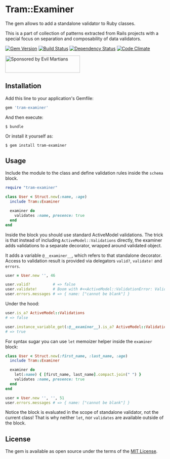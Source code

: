 # Tram::Examiner

The gem allows to add a standalone validator to Ruby classes.

This is a part of collection of patterns extracted from Rails projects with a special focus on separation and composability of data validators.

[![Gem Version][gem-badger]][gem]
[![Build Status][travis-badger]][travis]
[![Dependency Status][gemnasium-badger]][gemnasium]
[![Code Climate][codeclimate-badger]][codeclimate]

<a href="https://evilmartians.com/">
<img src="https://evilmartians.com/badges/sponsored-by-evil-martians.svg" alt="Sponsored by Evil Martians" width="236" height="54"></a>

## Installation

Add this line to your application's Gemfile:

```ruby
gem 'tram-examiner'
```

And then execute:

```shell
$ bundle
```

Or install it yourself as:

```shell
$ gem install tram-examiner
```

## Usage

Include the module to the class and define validation rules inside the `schema` block.

```ruby
require "tram-examiner"

class User < Struct.new(:name, :age)
  include Tram::Examiner

  examiner do
    validates :name, presence: true
  end
end
```

Inside the block you should use standard ActiveModel validations. The trick is that instead of including `ActiveModel::Validations` directly, the examiner adds validations to a separate decorator, wrapped around validated object.

It adds a variable `@__examiner__`, which refers to that standalone decorator. Access to validation result is provided via delegators `valid?`, `validate!` and `errors`.

```ruby
user = User.new '', 46

user.valid?          # => false
user.validate!       # Boom with #<<ActiveModel::ValidationError: Validation failed: Name can't be blank>
user.errors.messages # => { name: ["cannot be blank"] }
```

Under the hood:

```ruby
user.is_a? ActiveModel::Validations
# => false

user.instance_variable_get(:@__examiner__).is_a? ActiveModel::Validations
# => true
```

For syntax sugar you can use `let` memoizer helper inside the `examiner` block:

```ruby
class User < Struct.new(:first_name, :last_name, :age)
  include Tram::Examiner

  examiner do
    let(:name) { [first_name, last_name].compact.join(" ") }
    validates :name, presence: true
  end
end

user = User.new '', '', 51
user.errors.messages # => { name: ["cannot be blank"] }
```

Notice the block is evaluated in the scope of standalone validator, not the current class!
That is why neither `let`, nor `validates` are available outside of the block.

## License

The gem is available as open source under the terms of the [MIT License](http://opensource.org/licenses/MIT).

[codeclimate-badger]: https://img.shields.io/codeclimate/github/tram-rb/tram-examiner.svg?style=flat
[codeclimate]: https://codeclimate.com/github/tram-rb/tram-examiner
[gem-badger]: https://img.shields.io/gem/v/tram-examiner.svg?style=flat
[gem]: https://rubygems.org/gems/tram-examiner
[gemnasium-badger]: https://img.shields.io/gemnasium/tram-rb/tram-examiner.svg?style=flat
[gemnasium]: https://gemnasium.com/tram-rb/tram-examiner
[travis-badger]: https://img.shields.io/travis/tram-rb/tram-examiner/master.svg?style=flat
[travis]: https://travis-ci.org/tram-rb/tram-examiner
